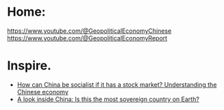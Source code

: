 # Home:
https://www.youtube.com/@GeopoliticalEconomyChinese
https://www.youtube.com/@GeopoliticalEconomyReport

# Inspire.
- [How can China be socialist if it has a stock market? Understanding the Chinese economy](https://youtu.be/M4__IBd_sGE)
- [A look inside China: Is this the most sovereign country on Earth?](https://youtu.be/EeuYRuOZ6rU)
